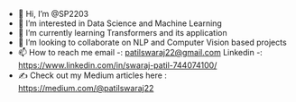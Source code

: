 - 👋 Hi, I’m @SP2203
- 👀 I’m interested in Data Science and Machine Learning
- 🌱 I’m currently learning Transformers and its application
- 💞️ I’m looking to collaborate on NLP and Computer Vision based projects
- 📫 How to reach me email -: patilswaraj22@gmail.com  Linkedin -: https://www.linkedin.com/in/swaraj-patil-744074100/
- ✍ Check out my Medium articles here : https://medium.com/@patilswaraj22

<!---
SP2203/SP2203 is a ✨ special ✨ repository because its `README.md` (this file) appears on your GitHub profile.
You can click the Preview link to take a look at your changes.
--->
